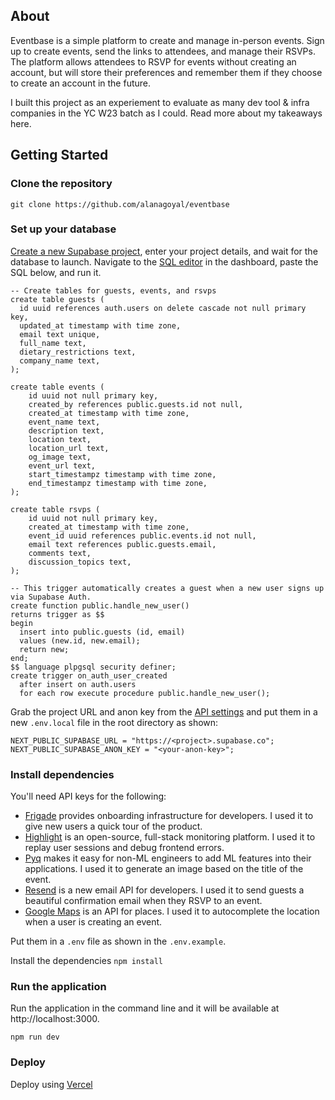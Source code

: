 ## About

Eventbase is a simple platform to create and manage in-person events. Sign up to create events, send the links to attendees, and manage their RSVPs. The platform allows attendees to RSVP for events without creating an account, but will store their preferences and remember them if they choose to create an account in the future.

I built this project as an experiement to evaluate as many dev tool & infra companies in the YC W23 batch as I could. Read more about my takeaways here.

## Getting Started

### Clone the repository

`git clone https://github.com/alanagoyal/eventbase`

### Set up your database

[Create a new Supabase project](https://app.supabase.com/), enter your project details, and wait for the database to launch. Navigate to the [SQL editor](https://app.supabase.com/project/_/sql) in the dashboard, paste the SQL below, and run it.

```
-- Create tables for guests, events, and rsvps
create table guests (
  id uuid references auth.users on delete cascade not null primary key,
  updated_at timestamp with time zone,
  email text unique,
  full_name text,
  dietary_restrictions text,
  company_name text,
);

create table events (
    id uuid not null primary key,
    created_by references public.guests.id not null,
    created_at timestamp with time zone,
    event_name text,
    description text,
    location text,
    location_url text,
    og_image text,
    event_url text,
    start_timestampz timestamp with time zone,
    end_timestampz timestamp with time zone,
);

create table rsvps (
    id uuid not null primary key,
    created_at timestamp with time zone,
    event_id uuid references public.events.id not null,
    email text references public.guests.email,
    comments text,
    discussion_topics text,
);

-- This trigger automatically creates a guest when a new user signs up via Supabase Auth.
create function public.handle_new_user()
returns trigger as $$
begin
  insert into public.guests (id, email)
  values (new.id, new.email);
  return new;
end;
$$ language plpgsql security definer;
create trigger on_auth_user_created
  after insert on auth.users
  for each row execute procedure public.handle_new_user();
```

Grab the project URL and anon key from the [API settings](https://app.supabase.com/project/_/settings/api) and put them in a new `.env.local` file in the root directory as shown:

```
NEXT_PUBLIC_SUPABASE_URL = "https://<project>.supabase.co";
NEXT_PUBLIC_SUPABASE_ANON_KEY = "<your-anon-key>";
```

### Install dependencies

You'll need API keys for the following:

- [Frigade](https://frigade.com/) provides onboarding infrastructure for developers. I used it to give new users a quick tour of the product.
- [Highlight](https://highlight.io/) is an open-source, full-stack monitoring platform. I used it to replay user sessions and debug frontend errors.
- [Pyq](https://www.pyqai.com/) makes it easy for non-ML engineers to add ML features into their applications. I used it to generate an image based on the title of the event.
- [Resend](https://resend.com/) is a new email API for developers. I used it to send guests a beautiful confirmation email when they RSVP to an event.
- [Google Maps](https://developers.google.com/maps) is an API for places. I used it to autocomplete the location when a user is creating an event.

Put them in a `.env` file as shown in the `.env.example`.

Install the dependencies
`npm install`

### Run the application

Run the application in the command line and it will be available at http://localhost:3000.

`npm run dev`

### Deploy

Deploy using [Vercel](https://vercel.com)
